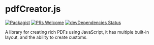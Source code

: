 # pdfCreator.js
[![Packagist](https://img.shields.io/packagist/l/doctrine/orm.svg?maxAge=2592000?style=flat-square)](https://github.com/LeoAref/pdfCreator.js/blob/master/LICENSE.txt)
[![PRs Welcome](https://img.shields.io/badge/PRs-welcome-brightgreen.svg)](CONTRIBUTING.md#pull-requests)
[![devDependencies Status](https://david-dm.org/LeoAref/pdfCreator.js/dev-status.svg)](https://david-dm.org/LeoAref/pdfCreator.js?type=dev)

A library for creating rich PDFs using JavaScript, it has multiple built-in layout, and the ability to create customs.
